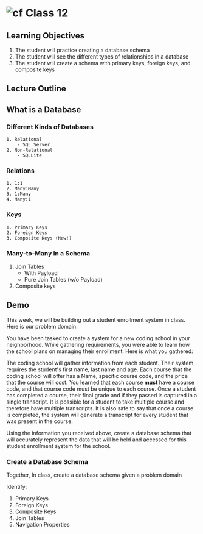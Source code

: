 ![cf](http://i.imgur.com/7v5ASc8.png) Class 12
=====================================

## Learning Objectives
1. The student will practice creating a database schema
2. The student will see the different types of relationships in a database
3. The student will create a schema with primary keys, foreign keys, and composite keys

## Lecture Outline

 ## What is a Database

### Different Kinds of Databases
	1. Relational
		- SQL Server
	2. Non-Relational
		- SQLLite


### Relations
	1. 1:1
	2. Many:Many
	3. 1:Many
	4. Many:1

### Keys
	1. Primary Keys
	2. Foreign Keys
	3. Composite Keys (New!)


### Many-to-Many in a Schema

1. Join Tables
	- With Payload
	- Pure Join Tables (w/o Payload)
2. Composite keys

## Demo

This week, we will be building out a student enrollment system in class. 
Here is our problem domain:

You have been tasked to create a system for a new coding school in your neighborhood. While gathering requirements, you were able to learn how the school plans on managing their enrollment. Here is what you gathered: 

The coding school will gather information from each student. Their system requires the student's first name, last name and age. 
Each course that the coding school will offer has a Name, specific course code, and the price that the course will cost. 
You learned that each course **must** have a course code, and that course code must be unique to each course. 
Once a student has completed a course, their final grade and if they passed is captured in a single transcript. It is possible for a student to take multiple course and therefore have multiple transcripts. It is also safe to say that once a course is completed, the system will generate a transcript for every student that was present in the course. 

Using the information you received above, create a database schema that will accurately represent the data that will be held and accessed for this student enrollment system for the school. 

### Create a Database Schema

Together, In class, create a database schema given a problem domain

Identify: 
1. Primary Keys
2. Foreign Keys
3. Composite Keys
3. Join Tables
4. Navigation Properties
